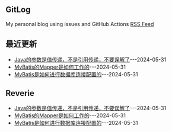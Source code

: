 ## GitLog 
My personal blog using issues and GitHub Actions [RSS Feed](https://raw.githubusercontent.com/denglei1024/denglei1024.github.io/master/feed.xml)
## 最近更新
- [Java的参数是值传递，不是引用传递，不要误解了](https://github.com/denglei1024/denglei1024.github.io/issues/6)---2024-05-31
- [MyBatis的Mapper是如何工作的](https://github.com/denglei1024/denglei1024.github.io/issues/5)---2024-05-31
- [MyBatis是如何进行数据库连接配置的](https://github.com/denglei1024/denglei1024.github.io/issues/4)---2024-05-31

## Reverie
- [Java的参数是值传递，不是引用传递，不要误解了](https://github.com/denglei1024/denglei1024.github.io/issues/6)---2024-05-31
- [MyBatis的Mapper是如何工作的](https://github.com/denglei1024/denglei1024.github.io/issues/5)---2024-05-31
- [MyBatis是如何进行数据库连接配置的](https://github.com/denglei1024/denglei1024.github.io/issues/4)---2024-05-31

